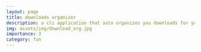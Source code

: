 ```yaml
---
layout: page
title: downloads organizer
description: a cli application that auto organizes you downloads for you
img: assets/img/download_org.jpg
importance: 3
category: fun
---
```

